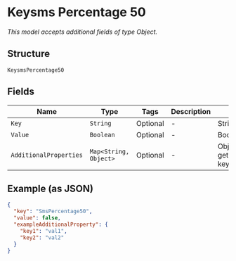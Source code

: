 
# Keysms Percentage 50

*This model accepts additional fields of type Object.*

## Structure

`KeysmsPercentage50`

## Fields

| Name | Type | Tags | Description | Getter | Setter |
|  --- | --- | --- | --- | --- | --- |
| `Key` | `String` | Optional | - | String getKey() | setKey(String key) |
| `Value` | `Boolean` | Optional | - | Boolean getValue() | setValue(Boolean value) |
| `AdditionalProperties` | `Map<String, Object>` | Optional | - | Object getAdditionalProperty(String key) | additionalProperty(String key, Object value) |

## Example (as JSON)

```json
{
  "key": "SmsPercentage50",
  "value": false,
  "exampleAdditionalProperty": {
    "key1": "val1",
    "key2": "val2"
  }
}
```

